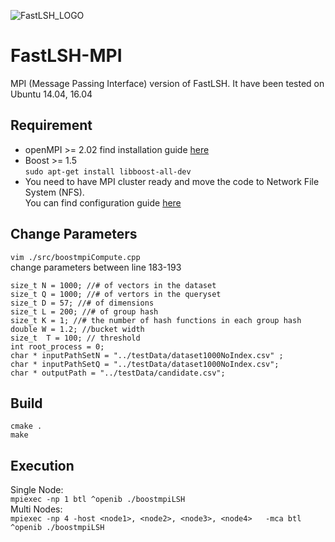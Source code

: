 ![FastLSH_LOGO](https://cloud.githubusercontent.com/assets/11495951/26155029/62aaf49a-3b44-11e7-8685-5f351001d4b9.png)  


# FastLSH-MPI
MPI (Message Passing Interface) version of FastLSH. It have been tested on Ubuntu 14.04, 16.04

## Requirement 
* openMPI >= 2.02 
    find installation guide [here](https://www.open-mpi.org/software/ompi/v2.1/)
* Boost >= 1.5  
`sudo apt-get install libboost-all-dev`
* You need to have MPI cluster ready and move the code to Network File System (NFS).  
    You can find configuration guide [here](http://mpitutorial.com/tutorials/running-an-mpi-cluster-within-a-lan/)
    
## Change Parameters 
`vim ./src/boostmpiCompute.cpp`  
change parameters between line 183-193

    size_t N = 1000; //# of vectors in the dataset
    size_t Q = 1000; //# of vertors in the queryset
    size_t D = 57; //# of dimensions
    size_t L = 200; //# of group hash
    size_t K = 1; //# the number of hash functions in each group hash
    double W = 1.2; //bucket width
    size_t  T = 100; // threshold
    int root_process = 0;
    char * inputPathSetN = "../testData/dataset1000NoIndex.csv" ;
    char * inputPathSetQ = "../testData/dataset1000NoIndex.csv";
    char * outputPath = "../testData/candidate.csv";
    
## Build
    cmake .  
    make
    
## Execution
Single Node:  
  `mpiexec -np 1 btl ^openib ./boostmpiLSH`  
Multi Nodes:  
  `mpiexec -np 4 -host <node1>, <node2>, <node3>, <node4>   -mca btl ^openib ./boostmpiLSH`

